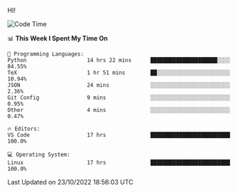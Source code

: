 HI! 
<!--START_SECTION:waka-->
![Code Time](http://img.shields.io/badge/Code%20Time-127%20hrs%206%20mins-blue)

📊 **This Week I Spent My Time On** 

```text
💬 Programming Languages: 
Python                   14 hrs 22 mins      █████████████████████░░░░   84.55% 
TeX                      1 hr 51 mins        ██░░░░░░░░░░░░░░░░░░░░░░░   10.94% 
JSON                     24 mins             ░░░░░░░░░░░░░░░░░░░░░░░░░   2.36% 
Git Config               9 mins              ░░░░░░░░░░░░░░░░░░░░░░░░░   0.95% 
Other                    4 mins              ░░░░░░░░░░░░░░░░░░░░░░░░░   0.47%

🔥 Editors: 
VS Code                  17 hrs              █████████████████████████   100.0%

💻 Operating System: 
Linux                    17 hrs              █████████████████████████   100.0%

```


 Last Updated on 23/10/2022 18:56:03 UTC
<!--END_SECTION:waka-->
